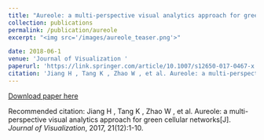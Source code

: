 ```yaml
---
title: "Aureole: a multi-perspective visual analytics approach for green cellular networks"
collection: publications
permalink: /publication/aureole
excerpt: "<img src='/images/aureole_teaser.png'>"

date: 2018-06-1
venue: 'Journal of Visualization '
paperurl: 'https://link.springer.com/article/10.1007/s12650-017-0467-x'
citation: 'Jiang H , Tang K , Zhao W , et al. Aureole: a multi-perspective visual analytics approach for green cellular networks[J]. Journal of Visualization, 2017, 21(12):1-10.'
---
```


[Download paper here](http://www.swustvis.cn/media/filer_public/filer_public/ff/de/ffdefdf1-0b16-4ef9-9b71-6531d1d1b382/aureole-jov-jiang.pdf)

Recommended citation: 
Jiang H , Tang K , Zhao W , et al. Aureole: a multi-perspective visual analytics approach for green cellular networks[J]. <i>Journal of Visualization</i>, 2017, 21(12):1-10.

